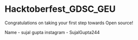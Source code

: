 # Hacktoberfest_GDSC_GEU
Congratulations on taking your first step towards Open source!

Name - sujal gupta
instagram - SujalGupta244
